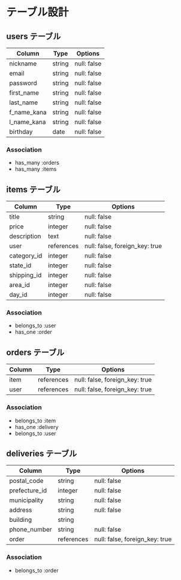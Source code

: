 # テーブル設計

## users テーブル

| Column     | Type   | Options     |
| ---------- | ------ | ----------- |
| nickname   | string | null: false |
| email      | string | null: false |
| password   | string | null: false |
| first_name | string | null: false |
| last_name  | string | null: false |
| f_name_kana| string | null: false |
| l_name_kana| string | null: false |
| birthday   | date   | null: false |

### Association

- has_many :orders
- has_many :items


## items テーブル

| Column      | Type       | Options                        |
| ----------- | ---------- | -------------------------------|
| title       | string     | null: false                    |
| price       | integer    | null: false                    |
| description | text       | null: false                    |
| user        | references | null: false, foreign_key: true |
| category_id | integer    | null: false                    |
| state_id    | integer    | null: false                    |
| shipping_id | integer    | null: false                    |
| area_id     | integer    | null: false                    |
| day_id      | integer    | null: false                    |

### Association

- belongs_to :user
- has_one :order

## orders テーブル

| Column   | Type       | Options                        |
| ---------| ---------- | ------------------------------ |
| item     | references | null: false, foreign_key: true |
| user     | references | null: false, foreign_key: true |

### Association

- belongs_to :item
- has_one :delivery
- belongs_to :user

## deliveries テーブル

| Column        | Type       | Options                        |
| ------------- | -----------| ------------------------------ |
| postal_code   | string     | null: false                    |
| prefecture_id | integer    | null: false                    |
| municipality  | string     | null: false                    |
| address       | string     | null: false                    |
| building      | string     |                                |
| phone_number  | string     | null: false                    |
| order         | references | null: false, foreign_key: true |

### Association

- belongs_to :order

